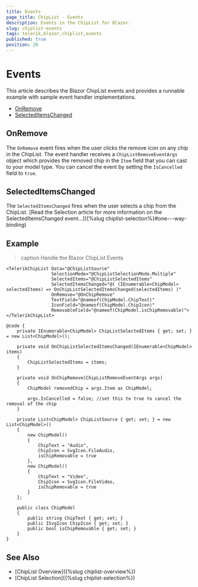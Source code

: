 ```yaml
---
title: Events
page_title: ChipList - Events
description: Events in the ChipList for Blazor.
slug: chiplist-events
tags: telerik,blazor,chiplist,events
published: true
position: 20
---
```


# Events

This article describes the Blazor ChipList events and provides a runnable example with sample event handler implementations.

* [OnRemove](#onremove)
* [SelectedItemsChanged](#selecteditemschanged)

## OnRemove

The `OnRemove` event fires when the user clicks the remove icon on any chip in the ChipList. The event handler receives a `ChipListRemoveEventArgs` object which provides the removed chip in the `Item` field that you can cast to your model type. You can cancel the event by setting the `IsCancelled` field to `true`.

## SelectedItemsChanged

The `SelectedItemsChanged` fires when the user selects a chip from the ChipList. [Read the Selection article for more information on the SelectedItemsChanged event...]({%slug chiplist-selection%}#one---way-binding)

## Example

>caption Handle the Blazor ChipList Events

````CSHTML
<TelerikChipList Data="@ChipListSource"
                 SelectionMode="@ChipListSelectionMode.Multiple"
                 SelectedItems="@ChipListSelectedItems"
                 SelectedItemsChanged="@( (IEnumerable<ChipModel> selectedItems) => OnChipListSelectedItemsChanged(selectedItems) )"
                 OnRemove="@OnChipRemove"
                 TextField="@nameof(ChipModel.ChipText)"
                 IconField="@nameof(ChipModel.ChipIcon)"
                 RemovableField="@nameof(ChipModel.isChipRemovable)">
</TelerikChipList>

@code {
    private IEnumerable<ChipModel> ChipListSelectedItems { get; set; } = new List<ChipModel>();

    private void OnChipListSelectedItemsChanged(IEnumerable<ChipModel> items)
    {
        ChipListSelectedItems = items;
    }

    private void OnChipRemove(ChipListRemoveEventArgs args)
    {
        ChipModel removedChip = args.Item as ChipModel;

        args.IsCancelled = false; //set this to true to cancel the removal of the chip
    }

    private List<ChipModel> ChipListSource { get; set; } = new List<ChipModel>()
    {
        new ChipModel()
        {
            ChipText = "Audio",
            ChipIcon = SvgIcon.FileAudio,
            isChipRemovable = true
        },
        new ChipModel()
        {
            ChipText = "Video",
            ChipIcon = SvgIcon.FileVideo,
            isChipRemovable = true
        }
    };

    public class ChipModel
    {
        public string ChipText { get; set; }
        public ISvgIcon ChipIcon { get; set; }
        public bool isChipRemovable { get; set; }
    }
}
````


## See Also

* [ChipList Overview]({%slug chiplist-overview%})
* [ChipList Selection]({%slug chiplist-selection%})
